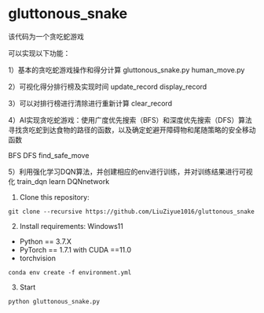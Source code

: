 # gluttonous_snake
该代码为一个贪吃蛇游戏

可以实现以下功能：

1）基本的贪吃蛇游戏操作和得分计算 gluttonous_snake.py human_move.py

2）可视化得分排行榜及实现时间 update_record display_record 

3）可以对排行榜进行清除进行重新计算 clear_record

4）AI实现贪吃蛇游戏：使用广度优先搜索（BFS）和深度优先搜索（DFS）算法寻找贪吃蛇到达食物的路径的函数，以及确定蛇避开障碍物和尾随策略的安全移动函数

  BFS DFS find_safe_move
  
5）利用强化学习DQN算法，并创建相应的env进行训练，并对训练结果进行可视化 train_dqn learn DQNnetwork


1. Clone this repository:
```clone
git clone --recursive https://github.com/LiuZiyue1016/gluttonous_snake
```
2. Install requirements:
   Windows11
- Python == 3.7.X
- PyTorch == 1.7.1 with CUDA ==11.0 
- torchvision 
```setup
conda env create -f environment.yml
```
3. Start
```
python gluttonous_snake.py
```
